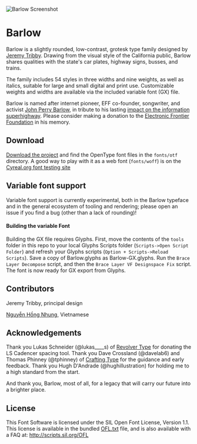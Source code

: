 
![Barlow Screenshot](https://raw.githubusercontent.com/jpt/barlow/master/documentation/barlow.gif)

# Barlow

Barlow is a slightly rounded, low-contrast, grotesk type family designed by [Jeremy Tribby](https://tribby.com). Drawing from the visual style of the California public, Barlow shares qualities with the state's car plates, highway signs, busses, and trains.

The family includes 54 styles in three widths and nine weights, as well as italics, suitable for large and small digital and print use. Customizable weights and widths are available via the included variable font (GX) file.

Barlow is named after internet pioneer, EFF co-founder, songwriter, and activist [John Perry Barlow](https://en.wikipedia.org/wiki/John_Perry_Barlow), in tribute to his lasting [impact on the information superhighway](https://www.eff.org/cyberspace-independence). Please consider making a donation to the [Electronic Frontier Foundation](https://eff.org/donate) in his memory.

## Download

[Download the project](https://github.com/jpt/barlow/archive/master.zip) and find the OpenType font files in the `fonts/otf` directory. A good way to play with it as a web font (`fonts/woff`) is on the [Cyreal.org font testing site](http://www.cyreal.org/Font-Testing-Page/index.php)

## Variable font support

Variable font support is currently experimental, both in the Barlow typeface and in the general ecosystem of tooling and rendering; please open an issue if you find a bug (other than a lack of rounding)!

#### Building the variable Font

Building the GX file requires Glyphs. First, move the contents of the `tools` folder in this repo to your local Glyphs Scripts folder (`Scripts->Open Script Folder`) and refresh your Glyphs scripts (`Option + Scripts->Reload Scripts`). Save a copy of Barlow.glyphs as Barlow-GX.glyphs. Run the `Brace Layer Decompose` script, and then the `Brace Layer VF Designspace Fix` script. The font is now ready for GX export from Glyphs.

## Contributors

Jeremy Tribby, principal design

[Nguyễn Hồng Nhung](https://github.com/crystaltype), Vietnamese

## Acknowledgements

Thank you Lukas Schneider (@lukas____s) of [Revolver Type](http://revolvertype.com/tools/cadencer.html) for donating the LS Cadencer spacing tool. Thank you Dave Crossland (@davelab6) and Thomas Phinney (@tphinney) of [Crafting Type](http://craftingtype.com) for the guidance and early feedback. Thank you Hugh D'Andrade (@hughillustration) for holding me to a high standard from the start.

And thank you, Barlow, most of all, for a legacy that will carry our future into a brighter place. 


## License

This Font Software is licensed under the SIL Open Font License, Version 1.1. This license is available in the bundled [OFL.txt](https://github.com/jpt/barlow/blob/master/OFL.txt) file, and is also available with a FAQ at: http://scripts.sil.org/OFL

